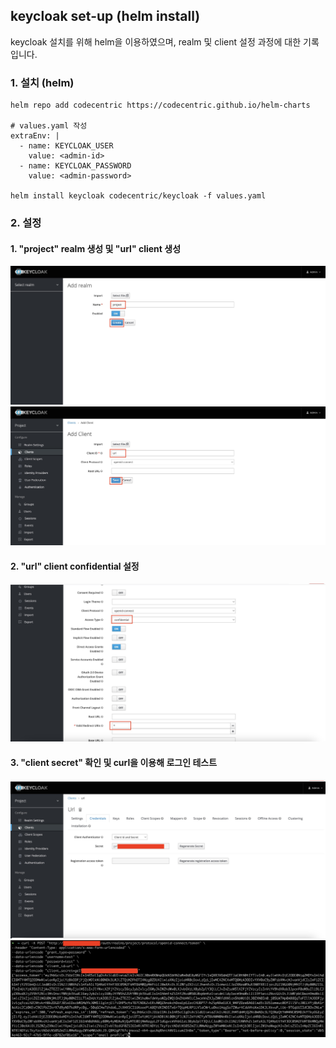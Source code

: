 ## keycloak set-up (helm install)
keycloak 설치를 위해 helm을 이용하였으며, realm 및 client 설정 과정에 대한 기록입니다.
### 1. 설치 (helm)
```
helm repo add codecentric https://codecentric.github.io/helm-charts

# values.yaml 작성
extraEnv: |
  - name: KEYCLOAK_USER
    value: <admin-id>
  - name: KEYCLOAK_PASSWORD
    value: <admin-password>

helm install keycloak codecentric/keycloak -f values.yaml
```

### 2. 설정
#### 1. "project" realm 생성 및 "url" client 생성 
![](img/keycloak-image/1-add-realm.jpeg)![](img/keycloak-image/2-add-clients.jpg)
#### 2. "url" client confidential 설정
![](img/keycloak-image/3-clients-confidential.jpg)
#### 3. "client secret" 확인 및 curl을 이용해 로그인 테스트
![](img/keycloak-image/4-clients-secret.jpg)![](img/keycloak-image/5-clients-login-curl.jpg)